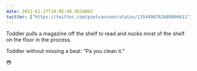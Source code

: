 ```yaml
---
date: 2021-01-27T18:05:48.952406Z
twitter: ["https://twitter.com/pietvanzoen/status/1354490762680004611"]
---
```

Toddler pulls a magazine off the shelf to read and nocks most of the shelf on the floor in the process. 

Toddler without missing a beat: “Pa you clean it.”

😳
